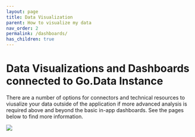 ```yaml
---
layout: page
title: Data Visualization
parent: How to visualize my data
nav_order: 2
permalink: /dashboards/
has_children: true
---
```


# Data Visualizations and Dashboards connected to Go.Data Instance
There are a number of options for connectors and technical resources to viusalize your data outside of the application if more advanced analysis is required above and beyond the basic in-app dashboards. See the pages below to find more information.

![](../assets/analytics_connectors.PNG)
